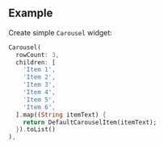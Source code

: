 ## Example

Create simple `Carousel` widget:

```dart
Carousel(
  rowCount: 3,
  children: [
    'Item 1',
    'Item 2',
    'Item 3',
    'Item 4',
    'Item 5',
    'Item 6',
  ].map((String itemText) {
    return DefaultCarouselItem(itemText);
  }).toList()
),
```